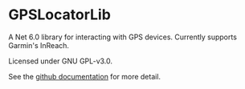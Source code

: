 # GPSLocatorLib

A Net 6.0 library for interacting with GPS devices. Currently
supports Garmin's InReach.

Licensed under GNU GPL-v3.0.

See the [github documentation](https://github.com/markolbert/GPSLocator) for more detail.

